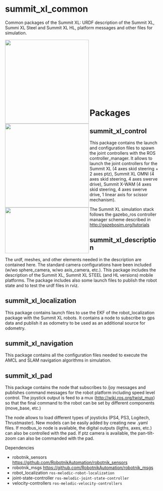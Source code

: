 summit_xl_common
================
Common packages of the Summit XL: URDF description of the Summit XL, Summi XL Steel and Summit XL HL, platform messages and other files for simulation.

<a href="url"><img src="https://www.roscomponents.com/273-big_default/summit-xl.jpg" align="left" height="275" width="275" ></a>

<a href="url"><img src="https://www.roscomponents.com/811-thickbox_default/summit-xl-steel.jpg" align="left" height="275" width="275" ></a>
<br />
<br />
<br />

<a href="url"><img src="https://www.robotnik.es/web/wp-content/uploads/2014/04/summit_xl_hl_sim.png" align="left" height="150" width="275" ></a>


<br />
<br />
<br />
<br />
<br />
<br />
<br />



<h1>Packages</h1>

<h2>summit_xl_control</h2>

<p>This package contains the launch and configuration files to spawn the joint controllers with the ROS controller_manager. It allows to launch the joint controllers for the Summit XL (4 axes skid steering + 2 axes ptz), Summit XL OMNI (4 axes skid steering, 4 axes swerve drive), Summit X-WAM (4 axes skid steering, 4 axes swerve drive, 1 linear axis for scissor mechanism).

The Summit XL simulation stack follows the gazebo_ros controller manager scheme described in
http://gazebosim.org/tutorials</p>

<h2>summit_xl_description</h2>

The urdf, meshes, and other elements needed in the description are contained here. The standard camera configurations have been included (w/wo sphere_camera, w/wo axis_camera, etc.). This package includes the description of the Summit XL, Summit XL STEEL (and HL versions) mobile platforms.
The package includes also some launch files to publish the robot state and to test the urdf files in rviz.

<h2>summit_xl_localization</h2>

This package contains launch files to use the EKF of the robot_localization package with the Summit XL robots. It contains a node to subscribe to gps data and publish it as odometry to be used as an additional source for odometry.

<h2>summit_xl_navigation</h2>

This package contains all the configuration files needed to execute the AMCL and SLAM navigation algorithms in simulation.

<h2>summit_xl_pad</h2>

This package contains the node that subscribes to /joy messages and publishes command messages for the robot platform including speed level control. The joystick output is feed to a mux (http://wiki.ros.org/twist_mux) so that the final command to the robot can be set by different components (move_base, etc.)

The node allows to load different types of joysticks (PS4, PS3, Logitech, Thrustmaster). New models can be easily added by creating new .yaml files. If modbus_io node is available, the digital outputs (ligths, axes, etc.) can also be controlled with the pad. If ptz camera is available, the pan-tilt-zoom can also be commanded with the pad. 

Dependencies
- robotnik_sensors https://github.com/RobotnikAutomation/robotnik_sensors
- robotnik_msgs https://github.com/RobotnikAutomation/robotnik_msgs
- robot_localization `ros-melodic-robot-localization`
- joint-state-controller `ros-melodic-joint-state-controller`
- velocity-controllers `ros-melodic-velocity-controllers`


